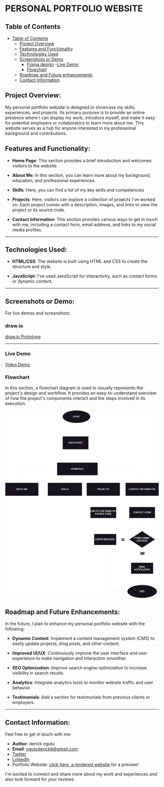 # PERSONAL PORTFOLIO WEBSITE

## Table of Contents

- [Table of Contents](#table-of-contents)
  - [Project Overview](#project-overview)
  - [Features and Functionality](#features-and-functionality)
  - [Technologies Used](#technologies-used)
  - [Screenshots or Demo](#screenshots-or-demo)
     - [Figma design](#figma-design)
     -[Live Demo](#live-demo)
     - [Flowchart](#flowchart)
  - [Roadmap and Future enhancements](#roadmap-and-future-enhancements)
  - [Contact Information](#contact-information)

## Project Overview:

My personal portfolio website is designed to showcase my skills, experiences, and projects. Its primary purpose is to provide an online presence where I can display my work, introduce myself, and make it easy for potential employers or collaborators to learn more about me. This website serves as a hub for anyone interested in my professional background and contributions.


## Features and Functionality:

- **Home Page**: This section provides a brief introduction and welcomes visitors to the website.

- **About Me**: In this section, you can learn more about my background, education, and professional experiences.

- **Skills**: Here, you can find a list of my key skills and competencies

- **Projects**: Here, visitors can explore a collection of projects I've worked on. Each project comes with a description, images, and links to view the project or its source code.

- **Contact Information**: This section provides various ways to get in touch with me, including a contact form, email address, and links to my social media profiles.
---

## Technologies Used:

- **HTML/CSS**: The website is built using HTML and CSS to create the structure and style.

- **JavaScript**: I've used JavaScript for interactivity, such as contact forms or dynamic content.

---
## Screenshots or Demo:

For live demos and screenshots:
### draw.io
[draw.io Prototype](https://viewer.diagrams.net/?tags=%7B%7D&highlight=0000ff&edit=_blank&layers=1&nav=1&title=my%20website%20webpage#R7Zptc6I6FMc%2FjS%2FX4UEQXyJSpVXpFVqn9x1CRG6BOIDV7qe%2FCQQUk5227ortWjtDyQkhcH75h5MDLVGLdsPEWa8m0ANhS%2BC8XUsctARBUTi0xYbXwtDpKoXBTwKvMPF7gxX8BMRI2vmbwANp7cAMwjAL1nWjC%2BMYuFnN5iQJ3NYPW8Kw3uva8QFlsFwnpK3zwMtW5LYkbm8fgcBflT3zHKmJnPJgYkhXjge3ByZRb4laAmFW7EU7DYTYd6VfinY3v6itLiwBccZo8JCCxFz8h30icKGzQFjyg4pmYRA%2FF2XPyZyWqOZ%2BEG7Q2QVt7C%2BTkFfWvjt73fz8dzTwH%2B%2BLZmXnPwYrMftndmupk0e%2BK6aexMs%2F%2BOqmqotNs9fSkWmWwOfKh3xL7FcO4VDBc9IV8EjBCQM%2FRvsuujWQIMMqi8J9qzU%2BZbTz8YBrR9B93qzbiH%2FmBDFI0vYCUwfJPIjz0%2FcTMqrwmYur0GAIk%2FyyRDn%2F1WuEoorjFHe5rFeJRZXbwX%2BoKkJ92mBXANBwZ8DdJGnwAmYg3XdbeO8FJBnY%2FRLfof%2BGAEYgS17RIWUDMoxKHZHidj8oZZnYVocDkiuHqkOU4Fen3g8WtEOYlcWD4cMef8whQEbXixNuCPbJEyrP9b5l2DrRwSXGhBO7K4y8v0Q2Mh74LimzhkPZXQiWyAP97SrIgLV2XNxwizp5L9Q3lUKTluukeYEizfMM0oL8Yc7vgypSUOfzeXvyRKi2NXPyGcgeyvxEyuciyot1pDItXkFqEqlMIR2ZE1qfWT6z1XjU5s8YxgB7NwjDIxPFFDs1QI9VlVREgefhbpjKSuAm9qrxcS4qtNAYcyqDivjxCfV9VLoUFbVvPthXhkXsfDIsCoXFujPGY%2BvKuHSET8alR3HRzKmtava1kZE%2Bm2LK8OQAzUCfGdodspnDB%2Fvhw4DQQ7snd0VHPqKE7ID3JND9w6jyAIJcHn%2B2B1Adm8DAxncb5cZT3Czzxp6rMxQbcPp0aEx1fXYKPEVYiDIDHkKneJ0zwhOagicxYjquUXj04ivA%2FUR4g4HBZbZF94x2Qeyj4Bm5WeAWTor8hk4do03sBAlc4FbPIH512i1BdiLs33iR7lc8VzOvHiPuXRwxvRSzdCzNYpVtzvIJdnqKQBeK1JE4WqBLxQWu%2BxfMruLlZ9cORc%2BeG7b9BWbUszHi34bUbOQiUYzGxvROHxgnqervhMRIXzQrJDp9QcEp%2FTjGme97mAZZALE%2FFzDLYHRyPuoYTwbXFfejbBcrb5UXAjdtp0G0DoHh4mtihLr575wJqbcXDEqjROnUx9gcmtcdb1x8GSfQy4FvnX0sZ3L00qZLE5VYiV9eORtTepWQB4%2FGRB3iSFKdDnBpemPOJqpt4GCSs0eqjf%2Bp4zsLH1IkJYugU9VGhv6oT%2FSpbVXNb82H2VR%2Fujb5KlKNNgqoL6xfOuD81u%2Fv6LfLmJGr5Nsh0t7ZkNLxaS7DMiNNBDhAkhyb90SVV6bCI2bypVX4Ha3%2BWRUqjG8fmCo84cuHdyKlw9Vchfcz81bXDh6EY9XWLbtIzFy1ChVGerRZFdJv8b5V%2BDsq7DGINqxC%2BgVgrkLyFvA4jL0u%2FXWPaDFyNo3qjxWKyiEmsEA7Pt4pPkHh7vOFSFGHuqqqvzLBN7IxvTosnmbVcBb0e7J8P70OV6fHfBPI%2BmCP75xtZqTfvx8u8m%2Bwykam%2FaXza29AOYo%2FRO5sqwBU3H%2FEndcdfAkv6v8D)

---
### Live Demo
[Video Demo ](https://drive.google.com/file/d/1UQhHcVzYHiKTmB3jvBV-PFhHb0yq5yy8/view?usp=sharing)
### Flowchart

In this section, a flowchart diagram is used to visually represents the project's design and workflow. It provides an easy-to-understand overview of how the project's components interact and the steps involved in its execution:

![Flowchart](./DERRY/IMAGES/Portfolio%20Flowchart%20(1).png)

## Roadmap and Future Enhancements:

In the future, I plan to enhance my personal portfolio website with the following:

- **Dynamic Content**: Implement a content management system (CMS) to easily update projects, blog posts, and other content.

- **Improved UI/UX**: Continuously improve the user interface and user experience to make navigation and interaction smoother.

- **SEO Optimization**: Improve search engine optimization to increase visibility in search results.

- **Analytics**: Integrate analytics tools to monitor website traffic and user behavior.

- **Testimonials**: Add a section for testimonials from previous clients or employers.
 
---
## Contact Information:

Feel free to get in touch with me:

- **Author**: derick ogutu
- **Email**: ogutuderick4@gmail.com
- [Twitter](https://twitter.com/deckoruzze)
- [LinkedIn](https://www.linkedin.com/in/derick-ogutu-636065202/)
- Portfolio Website:  <a href="https://mypin99.github.io/alx_capstone_project/"> click here, a rendered website</a> for a preview!

I'm excited to connect and share more about my work and experiences and also look forward for your reviews